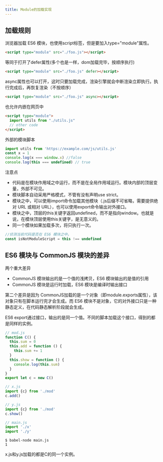 ```yaml
---
title: Module的加载实现
---
```

## 加载规则

浏览器加载 ES6 模块，也使用script标签，但是要加入type="module"属性。

```html
<script type="module" src="./foo.js"></script>
```

等同于打开了defer属性(多个也是一样，dom加载完毕，按顺序执行)

```html
<script type="module" src="./foo.js" defer></script>
```

async属性也可以打开，这时只要加载完成，渲染引擎就会中断渲染立即执行。执行完成后，再恢复渲染（不按顺序）

```html
<script type="module" src="./foo.js" async></script>
```

也允许内嵌在网页中

```html
<script type="module">
  import utils from "./utils.js"
  // other code
</script>
```

外部的模块脚本

```javascript
import utils from 'https://example.com/js/utils.js'
const x = 1
console.log(x === window.x) //false
console.log(this === undefined) // true
```

注意点

- 代码是在模块作用域之中运行，而不是在全局作用域运行。模块内部的顶层变量，外部不可见。
- 模块脚本自动采用严格模式，不管有没有声明use strict。
- 模块之中，可以使用import命令加载其他模块（.js后缀不可省略，需要提供绝对 URL 或相对 URL），也可以使用export命令输出对外接口。
- 模块之中，顶层的this关键字返回undefined，而不是指向window。也就是说，在模块顶层使用this关键字，是无意义的。
- 同一个模块如果加载多次，将只执行一次。

```javascript
//侦测当前代码是否在 ES6 模块之中。
const isNotModuleScript = this !== undefined
```

## ES6 模块与 CommonJS 模块的差异

两个重大差异

- CommonJS 模块输出的是一个值的浅拷贝，ES6 模块输出的是值的引用
- CommonJS 模块是运行时加载，ES6 模块是编译时输出接口

第二个差异是因为 CommonJS加载的是一个对象（即module.exports属性），该对象只有在脚本运行完才会生成。而 ES6 模块不是对象，它的对外接口只是一种静态定义，在代码静态解析阶段就会生成。

ES6 export通过接口，输出的是同一个值。不同的脚本加载这个接口，得到的都是同样的实例。

```javascript
// mod.js
function C() {
  this.sum = 0
  this.add = function () {
    this.sum += 1
  }
  this.show = function () {
    console.log(this.sum)
  }
}
export let c = new C()
```

```javascript
// x.js
import {c} from './mod'
c.add()

// y.js
import {c} from './mod'
c.show()

// main.js
import './x'
import './y'
```

```shell
$ babel-node main.js
1
```

x.js和y.js加载的都是C的同一个实例。
